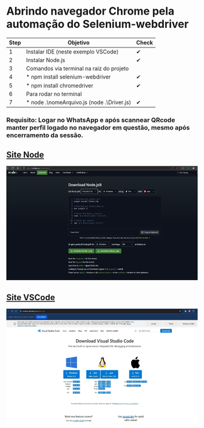 # Abrindo navegador Chrome pela automação do Selenium-webdriver

| Step    | Objetivo                                                                                | Check |
| ------- | -------------------------------------------------------------------------------------   | ------|
|    1    | Instalar IDE (neste exemplo VSCode)                                                     |   ✔   |
|    2    | Instalar Node.js                                                                        |   ✔   |
|    3    | Comandos via terminal na raiz do projeto                                                        |
|    4    |   * npm install selenium-webdriver                                                      |   ✔   |
|    5    |   * npm install chromedriver                                                            |   ✔   |
|    6    | Para rodar no terminal                                                                          |
|    7    |   * node .\nomeArquivo.js    (node .\Driver.js)                                         |   ✔   |

### Requisito: Logar no WhatsApp e após scannear QRcode manter perfil logado no navegador em questão, mesmo após encerramento da sessão. 

## [Site Node](https://nodejs.org/en/download)

<img src="img/node.png" width="550" height="300">

## [Site VSCode](https://code.visualstudio.com/download)

<img src="img/vscode.png" width="550" height="300">
